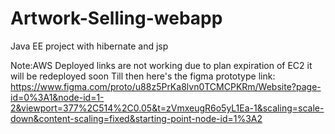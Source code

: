 # Artwork-Selling-webapp
Java EE project with hibernate and jsp

Note:AWS Deployed links are not working due to plan expiration of EC2 it will be redeployed soon
     Till then here's the figma prototype link: https://www.figma.com/proto/u88z5PrKa8lvn0TCMCPKRm/Website?page-id=0%3A1&node-id=1-2&viewport=377%2C514%2C0.05&t=zVmxeugR6o5yL1Ea-1&scaling=scale-down&content-scaling=fixed&starting-point-node-id=1%3A2
